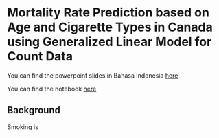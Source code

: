 # Mortality Rate Prediction based on Age and Cigarette Types in Canada using Generalized Linear Model for Count Data 

You can find the powerpoint slides in Bahasa Indonesia [here](https://github.com/louisowen6/GLM_CountData/blob/master/PPT.pptx)

You can find the notebook [here](https://github.com/louisowen6/GLM_CountData/blob/master/Model)

## Background

Smoking is 


